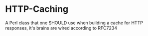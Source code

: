 # HTTP-Caching
A Perl class that one SHOULD use when building a cache for HTTP responses, it's brains are wired according to RFC7234
